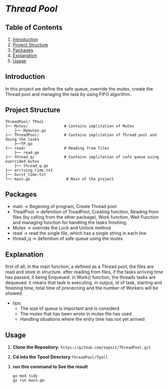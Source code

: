 # ***Thread Pool***


## Table of Contents
1. [Introduction](#introduction)
2. [Project Structure](#ProjectStructure)
3. [Packages](#Packages)
4. [Explanation](#Explanation)
5. [Usage](#Usage)

## Introduction

In this project we define the safe queue, override the mutex, create the Thread pool and managing the task by using FIFO algorithm.

## Project Structure
```
ThreadPool/ TPool
├── Mutex/                # Contains implitation of Mutex
    ├── Mymutex.go
├── ThreadPool/           # Contains implitation of Thread pool and doing the tasks
    ├──TP.go
├── read/                 # Reading from files
    ├── read.go
├── thread_q/             # Contains implitation of safe queue using overrided mutex
    ├── thread_q.go
├── arriving_time.txt              
├── burst_time.txt                                       
└── main.go                # Main of the project
```
## Packages
- main -> Begening of program, Create Thread pool
- TreadPool -> defenition of TreadPool, Creating function, Reading from files (by calling from the other package), Work function, Wait Function and managing function for handling the tasks finishing.
- Mutex -> override the Lock and Unlock method
- read -> read the single file, which has a single string in each line
- thread_q -> defenition of safe queue using the mutex


## Explanation

first of all, in the main function, a defined as a Thread pool, the files are read and store in structure. after reading from files, if the tasks arriving time has passed, it being Enqueued. in Work() function, the threads tasks are dequeued. it means that task is executing. in output, id of task, starting and finishing time, total time of proceccing and the number of Workers will be showed.

- tips:
  - The size of queue is important and is considerd
  - The mutex that has been wrote in mutex file has used
  - Handling situations where the entry time has not yet arrived  

## Usage

1. **Clone the Repository:** `https://github.com/sopsit/ThreadPool.git`
2. **Cd into the Tpool Directory** `ThreadPool/Tpoll`
3. **run this command to See the result** ‍‍‍‍
   
   ```
   go mod tidy
   go run main.go
   ```
